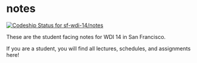 notes
=====

[ ![Codeship Status for sf-wdi-14/notes](https://codeship.com/projects/9d56c760-4c0f-0132-c8bd-5676f34c5c7a/status)](https://codeship.com/projects/46952)

These are the student facing notes for WDI 14 in San Francisco.

If you are a student, you will find all lectures, schedules, and assignments here!

